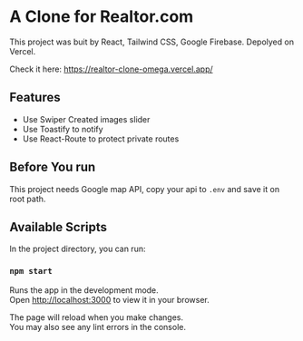 # A Clone for Realtor.com

This project was buit by React, Tailwind CSS, Google Firebase.
Depolyed on Vercel.

Check it here: https://realtor-clone-omega.vercel.app/

## Features

- Use Swiper Created images slider
- Use Toastify to notify
- Use React-Route to protect private routes

## Before You run
This project needs Google map API, copy your api to `.env` and save it on root path.

## Available Scripts

In the project directory, you can run:

### `npm start`

Runs the app in the development mode.\
Open [http://localhost:3000](http://localhost:3000) to view it in your browser.

The page will reload when you make changes.\
You may also see any lint errors in the console.

